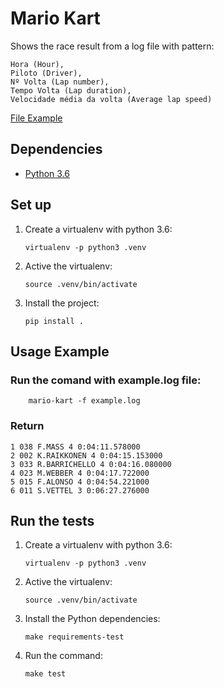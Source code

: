 # Mario Kart

Shows the race result from a log file with pattern:  

```
Hora (Hour),
Piloto (Driver),
Nº Volta (Lap number),
Tempo Volta (Lap duration),
Velocidade média da volta (Average lap speed)
```

[File Example](example.log)


## Dependencies

- [Python 3.6](https://www.python.org/downloads/)


## Set up

1.  Create a virtualenv with python 3.6:

    ```
    virtualenv -p python3 .venv
    ```

2.  Active the virtualenv:

    ```
    source .venv/bin/activate
    ```

3. Install the project:

    ```
    pip install .
    ```


## Usage Example

### Run the comand with example.log file:
``` 
    mario-kart -f example.log 
```

### Return

```
1 038 F.MASS 4 0:04:11.578000
2 002 K.RAIKKONEN 4 0:04:15.153000
3 033 R.BARRICHELLO 4 0:04:16.080000
4 023 M.WEBBER 4 0:04:17.722000
5 015 F.ALONSO 4 0:04:54.221000
6 011 S.VETTEL 3 0:06:27.276000
```
 

## Run the tests

1.  Create a virtualenv with python 3.6:

    ```
    virtualenv -p python3 .venv
    ```

2.  Active the virtualenv:

    ```
    source .venv/bin/activate
    ```

3. Install the Python dependencies:

    ```
    make requirements-test
    ```

4. Run the command:

    ```
    make test
    ```
